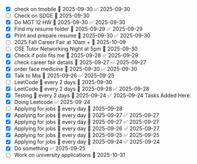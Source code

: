 - [x] check on tmobile 📅 2025-09-30 ✅ 2025-09-30
- [ ] Check on SDGE 📅 2025-09-30
- [x] Do MGT 12 HW 📅 2025-09-30 ✅ 2025-09-30
- [x] Find my resume folder 📅 2025-09-29 ✅ 2025-09-29
- [x] Print and prepare resume 📅 2025-09-30 ✅ 2025-09-30
- [ ] 2025 Fall Career Fair at 10am + 📅 2025-10-09
- [ ] CSE Tutor Networking Night at 5pm 📅 2025-09-30
- [x] Check if polo fits me 📅 2025-09-28 ✅ 2025-09-29
- [x] check career fair details 📅 2025-09-27 ✅ 2025-09-27
- [x] order face medicine 📅 2025-09-30 ✅ 2025-09-30
- [x] Talk to Mia 📅 2025-09-26 ✅ 2025-09-25
- [ ] LeetCode 🔁 every 2 days 📅 2025-09-30
- [x] LeetCode 🔁 every 2 days 📅 2025-09-28 ✅ 2025-09-28
- [x] Testing 🔁 every 2 days 📅 2025-09-24 ✅ 2025-09-24
Tasks Added Here:
- [x] Doing Leetcode ✅ 2025-09-24
- [ ] Applying for jobs 🔁 every day 📅 2025-09-28
- [x] Applying for jobs 🔁 every day 📅 2025-09-27 ✅ 2025-09-27
- [x] Applying for jobs 🔁 every day 📅 2025-09-27 ✅ 2025-09-27
- [x] Applying for jobs 🔁 every day 📅 2025-09-26 ✅ 2025-09-27
- [x] Applying for jobs 🔁 every day 📅 2025-09-25 ✅ 2025-09-25
- [x] Applying for jobs 🔁 every day 📅 2025-09-24 ✅ 2025-09-24
- [x] Do something ✅ 2025-09-25
- [ ] Work on university applications 📅 2025-10-31